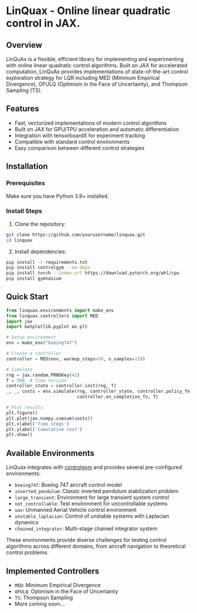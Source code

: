 # LinQuax - Online linear quadratic control in JAX.

## Overview

LinQuAx is a flexible, efficient library for implementing and experimenting with online linear quadratic control algorithms. Built on JAX for accelerated computation, LinQuAx provides implementations of state-of-the-art control exploration strategy for LQR including MED (Minimum Empirical Divergence), OFULQ (Optimism in the Face of Uncertainty), and Thompson Sampling (TS).

## Features

- Fast, vectorized implementations of modern control algorithms
- Built on JAX for GPU/TPU acceleration and automatic differentiation
- Integration with tensorboardX for experiment tracking
- Compatible with standard control environments
- Easy comparison between different control strategies

## Installation

### Prerequisites

Make sure you have Python 3.9+ installed.

### Install Steps

1. Clone the repository:
```bash
git clone https://github.com/yourusername/linquax.git
cd linquax
```

2. Install dependencies:
```bash
pip install -r requirements.txt
pip install controlgym --no-deps
pip install torch --index-url https://download.pytorch.org/whl/cpu
pip install gymnasium
```

## Quick Start

```python
from linquax.environments import make_env
from linquax.controllers import MED
import jax
import matplotlib.pyplot as plt

# Setup environment
env = make_env("boeing747")

# Create a controller
controller = MED(env, warmup_steps=50, n_samples=128)

# Simulate
rng = jax.random.PRNGKey(42)
T = 500  # Time horizon
controller_state = controller.init(rng, T)
_, _, costs = env.simulate(rng, controller_state, controller.policy_fn, 
                           controller.on_completion_fn, T)

# Plot results
plt.figure()
plt.plot(jax.numpy.cumsum(costs))
plt.xlabel('Time steps')
plt.ylabel('Cumulative cost')
plt.show()
```

## Available Environments

LinQuax integrates with [controlgym](https://github.com/xiangyuan-zhang/controlgym) and provides several pre-configured environments:

- `boeing747`: Boeing 747 aircraft control model
- `inverted_pendulum`: Classic inverted pendulum stabilization problem
- `large_transient`: Environment for large transient system control
- `not_controllable`: Test environment for uncontrollable systems
- `uav`: Unmanned Aerial Vehicle control environment
- `unstable_laplacian`: Control of unstable systems with Laplacian dynamics
- `chained_integrator`: Multi-stage chained integrator system

These environments provide diverse challenges for testing control algorithms across different domains, from aircraft navigation to theoretical control problems.

## Implemented Controllers

- `MED`: Minimum Empirical Divergence
- `OFULQ`: Optimism in the Face of Uncertainty
- `TS`: Thompson Sampling
- More coming soon...
